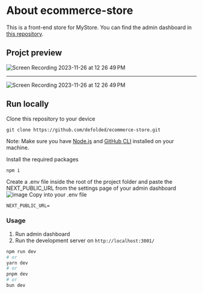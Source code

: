 # About ecommerce-store
This is a front-end store for MyStore. You can find the admin dashboard in [this repository](https://github.com/defolded/ecommerce-admin).
## Projct preview
![Screen Recording 2023-11-26 at 12 26 49 PM](https://github.com/defolded/ecommerce-store/assets/78711414/fc5b6544-0e99-4f09-ae0d-8db49a1d106d)


<hr />


![Screen Recording 2023-11-26 at 12 26 49 PM](https://github.com/defolded/ecommerce-store/assets/78711414/789ceda8-2a15-4036-85ec-b3ce4fa6ebd4)


## Run locally
Clone this repository to your device 
```
git clone https://github.com/defolded/ecommerce-store.git
```
Note: Make sure you have [Node.js](https://nodejs.org/en/) and [GitHub CLI](https://cli.github.com) installed on your machine.

Install the required packages
```
npm i
```

Create a .env file inside the root of the project folder and paste the NEXT_PUBLIC_URL from the settings page of your admin dashboard
![image](https://github.com/defolded/ecommerce-store/assets/78711414/87215e6b-5298-4a56-856f-45e217d6bb15)
Copy into your .env file
```
NEXT_PUBLIC_URL=
```

### Usage
1. Run admin dashboard
2. Run the development server on `http://localhost:3001/`
```bash
npm run dev
# or
yarn dev
# or
pnpm dev
# or
bun dev
```
